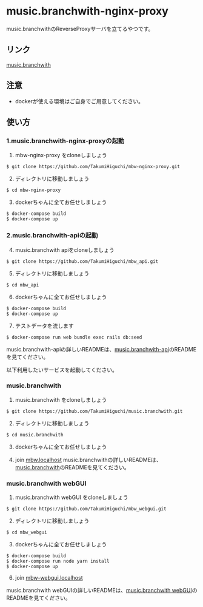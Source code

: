 # music.branchwith-nginx-proxy

music.branchwithのReverseProxyサーバを立てるやつです。
## リンク
[music.branchwith](https://mbw1.herokuapp.com/)

## 注意
- dockerが使える環境はご自身でご用意してください。

## 使い方
### 1.music.branchwith-nginx-proxyの起動
1. mbw-nginx-proxy をcloneしましょう
  ```
  $ git clone https://github.com/TakumiHiguchi/mbw-nginx-proxy.git
  ```

2. ディレクトリに移動しましょう
  ```
  $ cd mbw-nginx-proxy
  ```

3. dockerちゃんに全てお任せしましょう
  ```
  $ docker-compose build
  $ docker-compose up
  ```

### 2.music.branchwith-apiの起動
4. music.branchwith apiをcloneしましょう
  ```
  $ git clone https://github.com/TakumiHiguchi/mbw_api.git
  ```

5. ディレクトリに移動しましょう
  ```
  $ cd mbw_api
  ```
  
6. dockerちゃんに全てお任せしましょう
  ```
  $ docker-compose build
  $ docker-compose up
  ```

7. テストデータを流します
  ```
  $ docker-compose run web bundle exec rails db:seed
  ```

music.branchwith-apiの詳しいREADMEは、[music.branchwith-api](https://github.com/TakumiHiguchi/mbw_api)のREADMEを見てください。

以下利用したいサービスを起動してください。

### music.branchwith
1. music.branchwith をcloneしましょう
  ```
  $ git clone https://github.com/TakumiHiguchi/music.branchwith.git
  ```

2. ディレクトリに移動しましょう
  ```
  $ cd music.branchwith
  ```

3. dockerちゃんに全てお任せしましょう

4. join [mbw.localhost](http://mbw.localhost/)
music.branchwithの詳しいREADMEは、[music.branchwith](https://github.com/TakumiHiguchi/music.branchwith)のREADMEを見てください。

### music.branchwith webGUI
1. music.branchwith webGUI をcloneしましょう
  ```
  $ git clone https://github.com/TakumiHiguchi/mbw_webgui.git
  ```

2. ディレクトリに移動しましょう
  ```
  $ cd mbw_webgui
  ```

3. dockerちゃんに全てお任せしましょう
  ``` 
  $ docker-compose build
  $ docker-compose run node yarn install
  $ docker-compose up
  ```

6. join [mbw-webgui.localhost](http://mbw-webgui.localhost/)

music.branchwith webGUIの詳しいREADMEは、[music.branchwith webGUI](https://github.com/TakumiHiguchi/mbw_webgui)のREADMEを見てください。